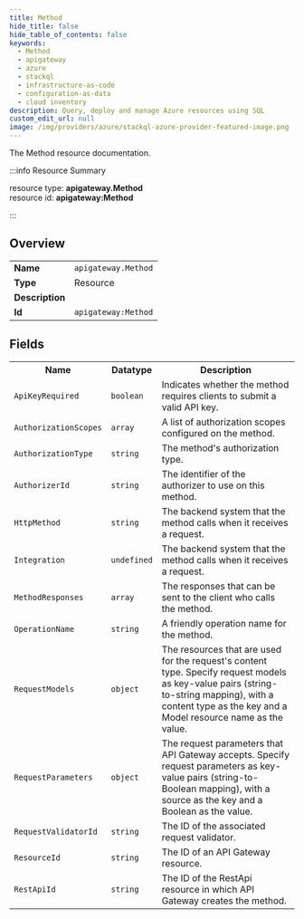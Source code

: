 ```yaml
---
title: Method
hide_title: false
hide_table_of_contents: false
keywords:
  - Method
  - apigateway
  - azure
  - stackql
  - infrastructure-as-code
  - configuration-as-data
  - cloud inventory
description: Query, deploy and manage Azure resources using SQL
custom_edit_url: null
image: /img/providers/azure/stackql-azure-provider-featured-image.png
---
```

The Method resource documentation.

:::info Resource Summary

<div class="row">
<div class="providerDocColumn">
<span>resource type:&nbsp;<b>apigateway.Method</b></span><br />
<span>resource id:&nbsp;<b>apigateway:Method</b></span><br />
</div>
</div>

:::

## Overview
<table><tbody>
<tr><td><b>Name</b></td><td><code>apigateway.Method</code></td></tr>
<tr><td><b>Type</b></td><td>Resource</td></tr>
<tr><td><b>Description</b></td><td></td></tr>
<tr><td><b>Id</b></td><td><code>apigateway:Method</code></td></tr>
</tbody></table>

## Fields
<table><tbody>
<tr><th>Name</th><th>Datatype</th><th>Description</th></tr>
<tr><td><code>ApiKeyRequired</code></td><td><code>boolean</code></td><td>Indicates whether the method requires clients to submit a valid API key.</td></tr><tr><td><code>AuthorizationScopes</code></td><td><code>array</code></td><td>A list of authorization scopes configured on the method.</td></tr><tr><td><code>AuthorizationType</code></td><td><code>string</code></td><td>The method's authorization type.</td></tr><tr><td><code>AuthorizerId</code></td><td><code>string</code></td><td>The identifier of the authorizer to use on this method.</td></tr><tr><td><code>HttpMethod</code></td><td><code>string</code></td><td>The backend system that the method calls when it receives a request.</td></tr><tr><td><code>Integration</code></td><td><code>undefined</code></td><td>The backend system that the method calls when it receives a request.</td></tr><tr><td><code>MethodResponses</code></td><td><code>array</code></td><td>The responses that can be sent to the client who calls the method.</td></tr><tr><td><code>OperationName</code></td><td><code>string</code></td><td>A friendly operation name for the method.</td></tr><tr><td><code>RequestModels</code></td><td><code>object</code></td><td>The resources that are used for the request's content type. Specify request models as key-value pairs (string-to-string mapping), with a content type as the key and a Model resource name as the value.</td></tr><tr><td><code>RequestParameters</code></td><td><code>object</code></td><td>The request parameters that API Gateway accepts. Specify request parameters as key-value pairs (string-to-Boolean mapping), with a source as the key and a Boolean as the value.</td></tr><tr><td><code>RequestValidatorId</code></td><td><code>string</code></td><td>The ID of the associated request validator.</td></tr><tr><td><code>ResourceId</code></td><td><code>string</code></td><td>The ID of an API Gateway resource.</td></tr><tr><td><code>RestApiId</code></td><td><code>string</code></td><td>The ID of the RestApi resource in which API Gateway creates the method.</td></tr>
</tbody></table>